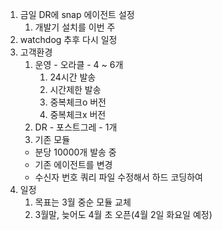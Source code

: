 1. 금일 DR에 snap 에이전트 설정
	1. 개발기 설치를 이번 주
2. watchdog 추후 다시 일정
3. 고객환경
	1. 운영 - 오라클 - 4 ~ 6개
		1. 24시간 발송
		2. 시간제한 발송
		3. 중복체크o 버전
		4. 중복체크x 버전
	2. DR  - 포스트그레 - 1개
	3. 기존 모듈 
	- 분당 10000개 발송 중
	- 기존 에이전트를 변경
	- 수신자 번호 쿼리 파일 수정해서 하드 코딩하여 
1. 일정
	1. 목표는 3월 중순 모듈 교체
	2. 3월말, 늦어도 4월 초 오픈(4월 2일 화요일 예정)